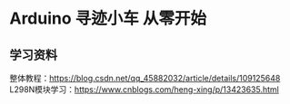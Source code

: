 # Arduino 寻迹小车  从零开始

## 学习资料
整体教程：https://blog.csdn.net/qq_45882032/article/details/109125648
L298N模块学习：https://www.cnblogs.com/heng-xing/p/13423635.html


